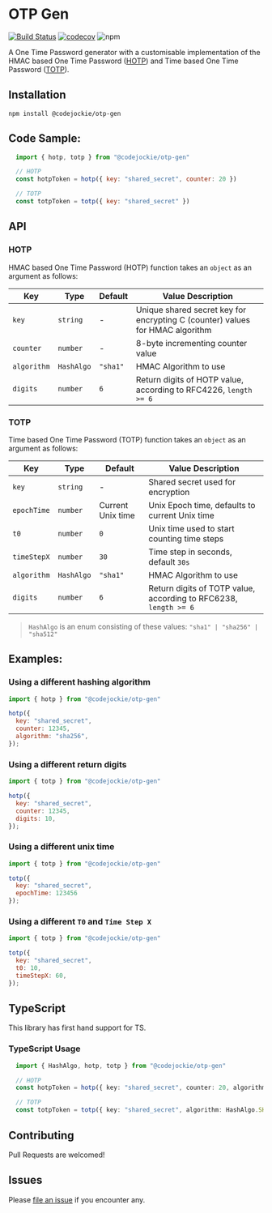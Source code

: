 # OTP Gen

[![Build Status](https://travis-ci.org/codejockie/otp-gen.svg?branch=master)](https://travis-ci.org/codejockie/otp-gen)
[![codecov](https://codecov.io/gh/codejockie/otp-gen/branch/master/graph/badge.svg)](https://codecov.io/gh/codejockie/otp-gen)
![npm](https://img.shields.io/npm/v/@codejockie/otp-gen?style=flat-square)
<!-- ![npm](https://img.shields.io/npm/dm/@codejockie/otp-gen?style=flat-square) -->

A One Time Password generator with a customisable implementation of the HMAC based One Time Password ([HOTP](https://tools.ietf.org/html/rfc4226)) and Time based One Time Password ([TOTP](https://tools.ietf.org/html/rfc6238)).

## Installation
`npm install @codejockie/otp-gen`

## Code Sample:
```js
  import { hotp, totp } from "@codejockie/otp-gen"

  // HOTP
  const hotpToken = hotp({ key: "shared_secret", counter: 20 })

  // TOTP
  const totpToken = totp({ key: "shared_secret" })
```

## API

### HOTP
HMAC based One Time Password (HOTP) function takes an `object` as an argument as follows:

Key             | Type      | Default   | Value Description
---------       | --------- | -------   | -----------------
`key`           | `string`  |   -       | Unique shared secret key for encrypting C (counter) values for HMAC algorithm
`counter`       | `number`  |   -       | 8-byte incrementing counter value
`algorithm`     | `HashAlgo`| `"sha1"`  | HMAC Algorithm to use
`digits`        | `number`  | `6`       | Return digits of HOTP value, according to RFC4226, `length >= 6`


### TOTP
Time based One Time Password (TOTP) function takes an `object` as an argument as follows:

Key             | Type      | Default           | Value Description
---------       | --------- | -------           | -----------------
`key`           | `string`  |   -               | Shared secret used for encryption
`epochTime`     | `number`  | Current Unix time | Unix Epoch time, defaults to current Unix time
`t0`            | `number`  | `0`               | Unix time used to start counting time steps
`timeStepX`     | `number`  | `30`              | Time step in seconds, default `30s`
`algorithm`     | `HashAlgo`| `"sha1"`          | HMAC Algorithm to use
`digits`        | `number`  | `6`               | Return digits of TOTP value, according to RFC6238, `length >= 6`

> `HashAlgo` is an enum consisting of these values: `"sha1" | "sha256" | "sha512"`

## Examples:

### Using a different hashing algorithm

```js
import { hotp } from "@codejockie/otp-gen"

hotp({
  key: "shared_secret",
  counter: 12345,
  algorithm: "sha256",
});
```

### Using a different return digits

```js
import { totp } from "@codejockie/otp-gen"

hotp({
  key: "shared_secret",
  counter: 12345,
  digits: 10,
});
```
### Using a different unix time

```js
import { totp } from "@codejockie/otp-gen"

totp({
  key: "shared_secret",
  epochTime: 123456
});
```

### Using a different `T0` and  `Time Step X`

```js
import { totp } from "@codejockie/otp-gen"

totp({
  key: "shared_secret",
  t0: 10,
  timeStepX: 60,
});
```

## TypeScript
This library has first hand support for TS.

### TypeScript Usage
```ts
  import { HashAlgo, hotp, totp } from "@codejockie/otp-gen"

  // HOTP
  const hotpToken = hotp({ key: "shared_secret", counter: 20, algorithm: HashAlgo.SHA512 })

  // TOTP
  const totpToken = totp({ key: "shared_secret", algorithm: HashAlgo.SHA512 }) 
```

## Contributing
Pull Requests are welcomed!

## Issues
Please [file an issue](https://github.com/codejockie/otp-gen/issues) if you encounter any.
